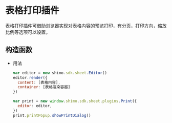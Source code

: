 # 表格打印插件

表格打印插件可借助浏览器实现对表格内容的预览打印，有分页，打印方向，缩放比例等选项可以设置。

## 构造函数

* 用法

  ```js
  var editor = new shimo.sdk.sheet.Editor()
  editor.render({
    content: [表格内容],
    container: [表格渲染容器]
  })

  var print = new window.shimo.sdk.sheet.plugins.Print({
    editor: editor,
  })
  print.printPopup.showPrintDialog()
 
  ```

